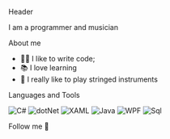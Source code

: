Header

I am a programmer and musician

About me

- 👌🏻 I like to write code;
- 📚 I love learning
- 🎵 I really like to play stringed instruments

Languages and Tools

![C#](https://img.shields.io/badge/-C%23-181818?style=for-the-badge&logo=c%2b%2b&logoColor=09742)
![dotNet](https://img.shields.io/badge/-Framework-181818?style=for-the-badge&logo=dotNet)
![XAML](https://img.shields.io/badge/-XAML-181818?style=for-the-badge&logo=xaml)
![Java](https://img.shields.io/badge/-Java-181818?style=for-the-badge&logo=Java)
![WPF](https://img.shields.io/badge/-WPF-181818?style=for-the-badge&&logo=)
![Sql](https://img.shields.io/badge/-Sql-181818?style=for-the-badge)

Follow me 🎸

